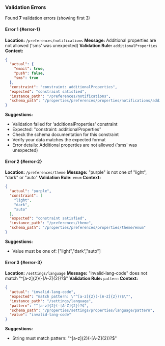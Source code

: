 ### Validation Errors
Found **7** validation errors (showing first 3)
#### Error 1 {#error-1}
**Location:** `/preferences/notifications`
**Message:** Additional properties are not allowed ('sms' was unexpected)
**Validation Rule:** `additionalProperties`
**Context:**
```json
{
  "actual": {
    "email": true,
    "push": false,
    "sms": true
  },
  "constraint": "constraint: additionalProperties",
  "expected": "constraint satisfied",
  "instance_path": "/preferences/notifications",
  "schema_path": "/properties/preferences/properties/notifications/additionalProperties"
}
```
**Suggestions:**
- Validation failed for 'additionalProperties' constraint
- Expected: "constraint: additionalProperties"
- Check the schema documentation for this constraint
- Verify your data matches the expected format
- Error details: Additional properties are not allowed ('sms' was unexpected)
#### Error 2 {#error-2}
**Location:** `/preferences/theme`
**Message:** "purple" is not one of "light", "dark" or "auto"
**Validation Rule:** `enum`
**Context:**
```json
{
  "actual": "purple",
  "constraint": [
    "light",
    "dark",
    "auto"
  ],
  "expected": "constraint satisfied",
  "instance_path": "/preferences/theme",
  "schema_path": "/properties/preferences/properties/theme/enum"
}
```
**Suggestions:**
- Value must be one of: \["light","dark","auto"\]
#### Error 3 {#error-3}
**Location:** `/settings/language`
**Message:** "invalid-lang-code" does not match "^\[a-z\]{2}(-\[A-Z\]{2})?$"
**Validation Rule:** `pattern`
**Context:**
```json
{
  "actual": "invalid-lang-code",
  "expected": "match pattern: \"^[a-z]{2}(-[A-Z]{2})?$\"",
  "instance_path": "/settings/language",
  "pattern": "^[a-z]{2}(-[A-Z]{2})?$",
  "schema_path": "/properties/settings/properties/language/pattern",
  "value": "invalid-lang-code"
}
```
**Suggestions:**
- String must match pattern: "^\[a-z\]{2}(-\[A-Z\]{2})?$"